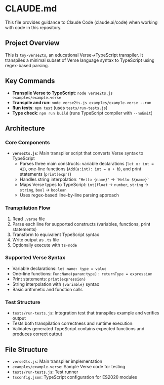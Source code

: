 # CLAUDE.md

This file provides guidance to Claude Code (claude.ai/code) when working with code in this repository.

## Project Overview

This is `toy-verse2ts`, an educational Verse→TypeScript transpiler. It transpiles a minimal subset of Verse language syntax to TypeScript using regex-based parsing.

## Key Commands

- **Transpile Verse to TypeScript**: `node verse2ts.js examples/example.verse`
- **Transpile and run**: `node verse2ts.js examples/example.verse --run` 
- **Run tests**: `npm test` (uses `tests/run-tests.js`)
- **Type check**: `npm run build` (runs TypeScript compiler with `--noEmit`)

## Architecture

### Core Components

- **`verse2ts.js`**: Main transpiler script that converts Verse syntax to TypeScript
  - Parses three main constructs: variable declarations (`let x: int = 42`), one-line functions (`Add(a:int): int = a + b`), and print statements (`print(expr)`)
  - Handles string interpolation: `"Hello {name}"` → `` `Hello ${name}` ``
  - Maps Verse types to TypeScript: `int|float` → `number`, `string` → `string`, `bool` → `boolean`
  - Uses regex-based line-by-line parsing approach

### Transpilation Flow

1. Read `.verse` file
2. Parse each line for supported constructs (variables, functions, print statements)
3. Transform to equivalent TypeScript syntax
4. Write output as `.ts` file
5. Optionally execute with `ts-node`

### Supported Verse Syntax

- Variable declarations: `let name: type = value`
- One-line functions: `FuncName(param:type): returnType = expression`
- Print statements: `print(expression)`
- String interpolation with `{variable}` syntax
- Basic arithmetic and function calls

### Test Structure

- `tests/run-tests.js`: Integration test that transpiles example and verifies output
- Tests both transpilation correctness and runtime execution
- Validates generated TypeScript contains expected functions and produces correct output

## File Structure

- `verse2ts.js`: Main transpiler implementation
- `examples/example.verse`: Sample Verse code for testing
- `tests/run-tests.js`: Test runner
- `tsconfig.json`: TypeScript configuration for ES2020 modules